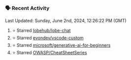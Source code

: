 ### 🗣 Recent Activity

<!--RECENT_ACTIVITY:last_update-->
Last Updated: Sunday, June 2nd, 2024, 12:26:22 PM (GMT)
<!--RECENT_ACTIVITY:last_update_end-->
<!--RECENT_ACTIVITY:start-->
1. ⭐ Starred [lobehub/lobe-chat](https://github.com/lobehub/lobe-chat)<br>
2. ⭐ Starred [evondev/vscode-custom](https://github.com/evondev/vscode-custom)<br>
3. ⭐ Starred [microsoft/generative-ai-for-beginners](https://github.com/microsoft/generative-ai-for-beginners)<br>
4. ⭐ Starred [OWASP/CheatSheetSeries](https://github.com/OWASP/CheatSheetSeries)<br>
<!--RECENT_ACTIVITY:end-->
